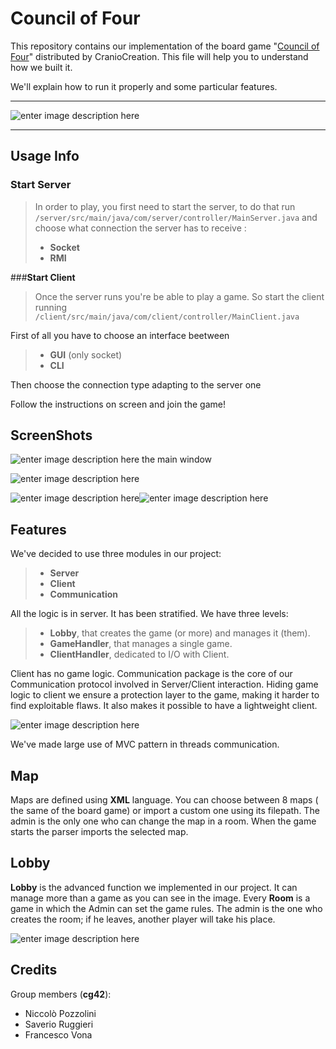 **Council of Four**
===================

This repository contains our implementation of the board game "[Council of Four](https://boardgamegeek.com/boardgame/173101/council-four)" distributed by CranioCreation. 
This file will help you to understand  how we built it.

We'll explain how to run it properly and some particular features.  

----------

![enter image description here](http://www.asaboardgamer.com/wp-content/uploads/2015/11/CouncilofFour1-e1446400291992.jpg)

-------------
Usage Info
-------------

### **Start Server**

>In order to play, you first need to start the server, to do that run 
`/server/src/main/java/com/server/controller/MainServer.java`
and choose what connection the server has to receive :
> - **Socket**
> - **RMI**

###**Start Client**

>Once the server runs you're be able to play a game. So start the client running
`/client/src/main/java/com/client/controller/MainClient.java`

First of all you have to choose an interface beetween
> - **GUI** (only socket)
> - **CLI**

 Then choose the connection type adapting to the server one

Follow the instructions on screen and join the game!



ScreenShots
-----------------

![enter image description here](https://lh3.googleusercontent.com/-GRDivHdSE4Q/V3bFHoWjM0I/AAAAAAAAAMw/hrDidd9Udg4NZ1cqbEILq1RTxqj4fZGIwCLcB/s0/Senza+titolo.tiff "Senza titolo.tiff")
the main window 

![enter image description here](https://i.gyazo.com/a671a5d8d4389b9448b03576d96a9864.jpg)

![enter image description here](https://lh3.googleusercontent.com/-eiN_tu3s_A8/V3ovmrYYR1I/AAAAAAAAAOo/04yjA7afOYAb8LukYPspbTSoS4TDV8TQgCLcB/s0/CLI12.tiff "CLI12.tiff")![enter image description here](https://lh3.googleusercontent.com/-5D0Rhw0tSIg/V3ov1w-8SuI/AAAAAAAAAOw/CdmLjdpC2hYyRJhN-zEH9-COTQl2ce6jwCLcB/s0/CLI22.tiff "CLI22.tiff")






Features
----------------

We've decided to use three modules in our project:
> - **Server**
> - **Client**
> - **Communication**

All the logic is in server.
It has been stratified. We have three levels:
> - **Lobby**, that creates the game (or more) and manages it (them).
> - **GameHandler**, that manages a single game.
> - **ClientHandler**, dedicated to I/O with Client.


Client has no game logic.
Communication package is the core of our Communication protocol involved in Server/Client interaction.
Hiding game logic to client we ensure a protection layer to the game, making it harder to find exploitable flaws. 
It also makes it possible to have a lightweight client.


![enter image description here](https://lh3.googleusercontent.com/-nBhYIZYTSD4/V3bFvjvzMMI/AAAAAAAAAM4/1yai9_A2FW8wpcd-VlUVY8qNZBZns_MIQCLcB/s0/Untitled+Diagram.png "Untitled Diagram.png")

We've made large use of MVC pattern in threads communication.

Map
------------

Maps are defined using **XML** language.
You can choose between 8 maps ( the same of the board game) or import a custom one using its filepath.
The admin is the only one who can change the map in a room.
When the game starts the parser imports the selected map.


Lobby
-----------

**Lobby** is the advanced function we implemented in our project.
It can manage more than a game as you can see in the image.
Every **Room** is a game in which the Admin can set the game rules.
The admin is the one who creates the room; if he leaves, another player will take his place.

![enter image description here](https://lh3.googleusercontent.com/-_NiPMYHJdk4/V3f9vPAnLpI/AAAAAAAAAN0/d3iK_NAwYY0TuMcTyzO2S5fZSqa79gC2wCLcB/s0/GUI1.tiff "GUI1.tiff")





Credits
----------
Group members (**cg42**):

- Niccolò Pozzolini
- Saverio Ruggieri
- Francesco Vona
